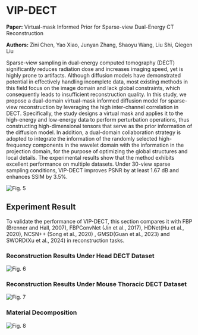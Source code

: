 # VIP-DECT

**Paper:** Virtual-mask Informed Prior for Sparse-view Dual-Energy CT Reconstruction

**Authors:** Zini Chen, Yao Xiao, Junyan Zhang, Shaoyu Wang, Liu Shi, Qiegen Liu

Sparse-view sampling in dual-energy computed tomography (DECT) significantly reduces radiation dose and increases imaging speed, yet is highly prone to artifacts. Although diffusion models have demonstrated potential in effectively handling incomplete data, most existing methods in this field focus on the image domain and lack global constraints, which consequently leads to insufficient reconstruction quality. In this study, we propose a dual-domain virtual-mask informed diffusion model for sparse-view reconstruction by leveraging the high inter-channel correlation in DECT. Specifically, the study designs a virtual mask and applies it to the high-energy and low-energy data to perform perturbation operations, thus constructing high-dimensional tensors that serve as the prior information of the diffusion model. In addition, a dual-domain collaboration strategy is adopted to integrate the information of the randomly selected high-frequency components in the wavelet domain with the information in the projection domain, for the purpose of optimizing the global structures and local details. The experimental results show that the method exhibits excellent performance on multiple datasets. Under 30-view sparse sampling conditions, VIP-DECT improves PSNR by at least 1.67 dB and enhances SSIM by 3.5%.

![Fig. 5](https://github.com/yqx7150/VIP-DECT/blob/main/fig%206.svg)



## Experiment Result

To validate the performance of VIP-DECT, this section compares it with FBP (Brenner and Hall, 2007), FBPConvNet (Jin et al., 2017), HDNet(Hu et al., 2020), NCSN++ (Song et al., 2020) , GMSD(Guan et al., 2023) and SWORD(Xu et al., 2024) in reconstruction tasks.

### Reconstruction Results Under Head DECT Dataset

![Fig. 6](https://github.com/yqx7150/VIP-DECT/blob/main/fig%206.svg)

### Reconstruction Results Under Mouse Thoracic DECT Dataset

![Fig. 7](https://github.com/yqx7150/VIP-DECT/blob/main/fig%207.svg)

### Material Decomposition

![Fig. 8](https://github.com/yqx7150/VIP-DECT/blob/main/fig%208.svg)

